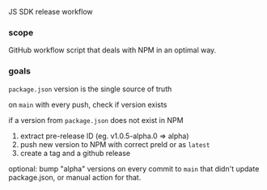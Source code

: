 JS SDK release workflow

### scope

GitHub workflow script that deals with NPM in an optimal way.

### goals

`package.json` version is the single source of truth

on `main` with every push, check if version exists

if a version from `package.json` does not exist in NPM
1. extract pre-release ID (eg. v1.0.5-alpha.0 => alpha)
2. push new version to NPM with correct preId or as `latest`
3. create a tag and a github release

optional: bump "alpha" versions on every commit to `main` that didn't update package.json, or manual action for that.
